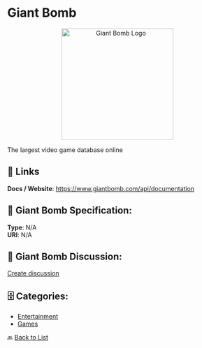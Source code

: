 # Giant Bomb
<p align="center">
    <img width="256" src="https://raw.githubusercontent.com/apis-list/apis-list/main/apis/giant-bomb/logo_256x256.png" alt="Giant Bomb Logo"/>
</p>

The largest video game database online

##  🔗 Links
**Docs / Website**: https://www.giantbomb.com/api/documentation

## 🧬 Giant Bomb Specification:
**Type**: N/A  
**URI**: N/A

## 💬 Giant Bomb Discussion:
[Create discussion](https://github.com/apis-list/apis-list/discussions/new)

## 🗄️ Categories:
- [Entertainment](https://github.com/apis-list/apis-list#entertainment-)
- [Games](https://github.com/apis-list/apis-list#games-)




🔙 [Back to List](https://github.com/apis-list/apis-list)
